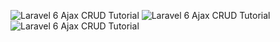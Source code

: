 
![Laravel 6 Ajax CRUD Tutorial](https://itsolutionstuff.com/upload/laravel-6-ajax-crud-list.png)
![Laravel 6 Ajax CRUD Tutorial](https://itsolutionstuff.com/upload/laravel-6-ajax-crud-create.png)
![Laravel 6 Ajax CRUD Tutorial](https://itsolutionstuff.com/upload/laravel-6-ajax-crud-edit.png)
